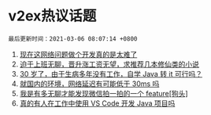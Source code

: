 # v2ex热议话题

`最后更新时间：2021-03-06 08:07:14 +0800`

1. [现在这网络问题做个开发真的是太难了](https://www.v2ex.com/t/758736)
1. [迫于上班无聊，晋升涨工资无望，求推荐几本修仙类的小说](https://www.v2ex.com/t/758679)
1. [30 岁了，由于生病多年没有工作，自学 Java 转 it 可行吗？](https://www.v2ex.com/t/758749)
1. [就国内的环境，网络延迟有可能低于 30ms 吗](https://www.v2ex.com/t/758672)
1. [我是有多无聊才能发现微信拍一拍的一个 feature[狗头]](https://www.v2ex.com/t/758810)
1. [真的有人在工作中使用 VS Code 开发 Java 项目吗](https://www.v2ex.com/t/758653)

